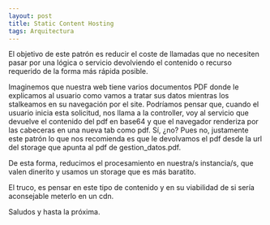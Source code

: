 ```yaml
---
layout: post
title: Static Content Hosting
tags: Arquitectura
---
```


El objetivo de este patrón es reducir el coste de llamadas que no necesiten pasar por una lógica o servicio devolviendo el contenido o recurso requerido de la forma más rápida posible.

Imaginemos que nuestra web tiene varios documentos PDF donde le explicamos al usuario como vamos a tratar sus datos mientras los stalkeamos en su navegación por el site. Podríamos pensar que, cuando el usuario inicia esta solicitud, nos llama a la controller, voy al servicio que devuelve el contenido del pdf en base64 y que el navegador renderiza por las cabeceras en una nueva tab como pdf. Sí, ¿no? Pues no, justamente este patrón lo que nos recomienda es que le devolvamos el pdf desde la url del storage que apunta al pdf de gestion_datos.pdf.

De esta forma, reducimos el procesamiento en nuestra/s instancia/s, que valen dinerito y usamos un storage que es más baratito.

El truco, es pensar en este tipo de contenido y en su viabilidad de si sería aconsejable meterlo en un cdn.

Saludos y hasta la próxima.
